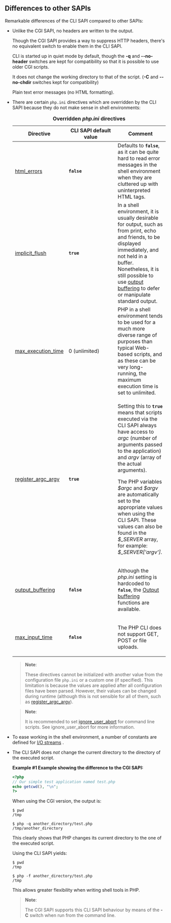 Differences to other SAPIs
--------------------------

Remarkable differences of the CLI SAPI compared to other SAPIs:

-   Unlike the CGI SAPI, no headers are written to the output.

    Though the CGI SAPI provides a way to suppress HTTP headers, there's
    no equivalent switch to enable them in the CLI SAPI.

    CLI is started up in quiet mode by default, though the **-q** and
    **--no-header** switches are kept for compatibility so that it is
    possible to use older CGI scripts.

    It does not change the working directory to that of the script.
    (**-C** and **--no-chdir** switches kept for compatibility)

    Plain text error messages (no HTML formatting).

-   There are certain `php.ini` directives which are overridden by the
    CLI SAPI because they do not make sense in shell environments:

    <table>
    <caption><strong>Overridden <var class="filename">php.ini</var> directives</strong></caption>
    <colgroup>
    <col style="width: 33%" />
    <col style="width: 33%" />
    <col style="width: 33%" />
    </colgroup>
    <thead>
    <tr class="header">
    <th>Directive</th>
    <th>CLI SAPI default value</th>
    <th>Comment</th>
    </tr>
    </thead>
    <tbody>
    <tr class="odd">
    <td><a href="/errorfunc/setup.html#" class="link">html_errors</a></td>
    <td><strong><code>false</code></strong></td>
    <td>Defaults to <strong><code>false</code></strong>, as it can be quite hard to read error messages in the shell environment when they are cluttered up with uninterpreted HTML tags.</td>
    </tr>
    <tr class="even">
    <td><a href="/outcontrol/setup.html#" class="link">implicit_flush</a></td>
    <td><strong><code>true</code></strong></td>
    <td>In a shell environment, it is usually desirable for output, such as from <span class="function">print</span>, <span class="function">echo</span> and friends, to be displayed immediately, and not held in a buffer. Nonetheless, it is still possible to use <a href="/ref/outcontrol.html" class="link">output buffering</a> to defer or manipulate standard output.</td>
    </tr>
    <tr class="odd">
    <td><a href="/info/setup.html#" class="link">max_execution_time</a></td>
    <td>0 (unlimited)</td>
    <td>PHP in a shell environment tends to be used for a much more diverse range of purposes than typical Web-based scripts, and as these can be very long-running, the maximum execution time is set to unlimited.</td>
    </tr>
    <tr class="even">
    <td><a href="/ini/core.html#ini.register-argc-argv" class="link">register_argc_argv</a></td>
    <td><strong><code>true</code></strong></td>
    <td><p>Setting this to <strong><code>true</code></strong> means that scripts executed via the CLI SAPI always have access to <em>argc</em> (number of arguments passed to the application) and <em>argv</em> (array of the actual arguments).</p>
    <p>The PHP variables <var class="varname">$argc</var> and <var class="varname">$argv</var> are automatically set to the appropriate values when using the CLI SAPI. These values can also be found in the <var class="varname">$_SERVER</var> array, for example: <var class="varname">$_SERVER['argv']</var>.</p></td>
    </tr>
    <tr class="odd">
    <td><a href="/outcontrol/setup.html#" class="link">output_buffering</a></td>
    <td><strong><code>false</code></strong></td>
    <td><p>Although the <var class="filename">php.ini</var> setting is hardcoded to <strong><code>false</code></strong>, the <a href="/book/outcontrol.html" class="link">Output buffering</a> functions are available.</p></td>
    </tr>
    <tr class="even">
    <td><a href="/info/setup.html#" class="link">max_input_time</a></td>
    <td><strong><code>false</code></strong></td>
    <td><p>The PHP CLI does not support GET, POST or file uploads.</p></td>
    </tr>
    </tbody>
    </table>

    > **Note**:
    >
    > These directives cannot be initialized with another value from the
    > configuration file `php.ini` or a custom one (if specified). This
    > limitation is because the values are applied after all
    > configuration files have been parsed. However, their values can be
    > changed during runtime (although this is not sensible for all of
    > them, such as
    > <a href="/ini/core.html#ini.register-argc-argv" class="link">register_argc_argv</a>).

    > **Note**:
    >
    > It is recommended to set
    > <a href="/misc/setup.html#" class="link">ignore_user_abort</a> for
    > command line scripts. See <span
    > class="function">ignore\_user\_abort</span> for more information.

-   To ease working in the shell environment, a number of constants are
    defined for
    <a href="/features/commandline/io-streams.html" class="link">I/O streams</a>
    .

-   The CLI SAPI does *not* change the current directory to the
    directory of the executed script.

    **Example \#1 Example showing the difference to the CGI SAPI:**

    ``` php
    <?php
    // Our simple test application named test.php
    echo getcwd(), "\n";
    ?>
    ```

    When using the CGI version, the output is:

        $ pwd
        /tmp

        $ php -q another_directory/test.php
        /tmp/another_directory

    This clearly shows that PHP changes its current directory to the one
    of the executed script.

    Using the CLI SAPI yields:

        $ pwd
        /tmp

        $ php -f another_directory/test.php
        /tmp

    This allows greater flexibility when writing shell tools in PHP.

    > **Note**:
    >
    > The CGI SAPI supports this CLI SAPI behaviour by means of the
    > **-C** switch when run from the command line.
